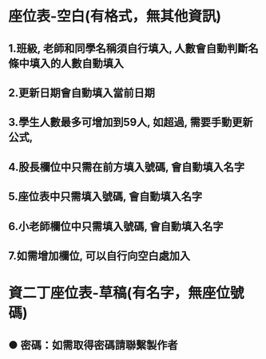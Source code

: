 # 座位表-空白(有格式，無其他資訊)
## 1.班級, 老師和同學名稱須自行填入, 人數會自動判斷名條中填入的人數自動填入
## 2.更新日期會自動填入當前日期
## 3.學生人數最多可增加到59人, 如超過, 需要手動更新公式, 
## 4.股長欄位中只需在前方填入號碼, 會自動填入名字
## 5.座位表中只需填入號碼, 會自動填入名字
## 6.小老師欄位中只需填入號碼, 會自動填入名字
## 7.如需增加欄位, 可以自行向空白處加入


# 資二丁座位表-草稿(有名字，無座位號碼)
## ● 密碼：如需取得密碼請聯繫製作者
